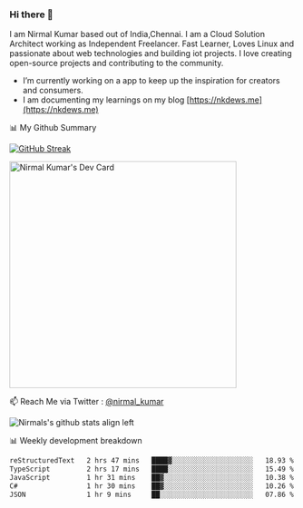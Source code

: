 ### Hi there 👋

 I am Nirmal Kumar based out of India,Chennai. I am a Cloud Solution Architect working as Independent Freelancer. Fast Learner, Loves Linux and passionate about web technologies and building iot projects. I love creating open-source projects and contributing to the community.

- I’m currently working on a app to keep up the inspiration for creators and consumers.
- I am documenting my learnings on my blog [https://nkdews.me](https://nkdews.me)


📊 My Github Summary

[![GitHub Streak](https://github-readme-streak-stats.herokuapp.com?user=nk-gears&theme=dark&hide_border=true&date_format=M%20j%5B%2C%20Y%5D)](https://git.io/streak-stats)

<a href="https://app.daily.dev/nirmal_kumar"><img src="https://api.daily.dev/devcards/a16cfcf02d384b16b41de71ce4d1d811.png?r=8ve" width="400" alt="Nirmal Kumar's Dev Card"/></a>

📫 Reach Me via  Twitter : [@nirmal_kumar](https://twitter.com/nirmal_kumar)

![Nirmals's github stats align left](https://github-readme-stats.vercel.app/api?username=nk-gears&show_icons=true)


📊 Weekly development breakdown

<!--START_SECTION:waka-->

```txt
reStructuredText   2 hrs 47 mins   ████▓░░░░░░░░░░░░░░░░░░░░   18.93 %
TypeScript         2 hrs 17 mins   ████░░░░░░░░░░░░░░░░░░░░░   15.49 %
JavaScript         1 hr 31 mins    ██▓░░░░░░░░░░░░░░░░░░░░░░   10.38 %
C#                 1 hr 30 mins    ██▓░░░░░░░░░░░░░░░░░░░░░░   10.26 %
JSON               1 hr 9 mins     ██░░░░░░░░░░░░░░░░░░░░░░░   07.86 %
```

<!--END_SECTION:waka-->


